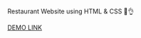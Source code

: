 Restaurant Website using HTML & CSS 💖👌

<a href="https://theodorah-lab.github.io/Restaurant-Website../" target="_blank">DEMO LINK</a>

